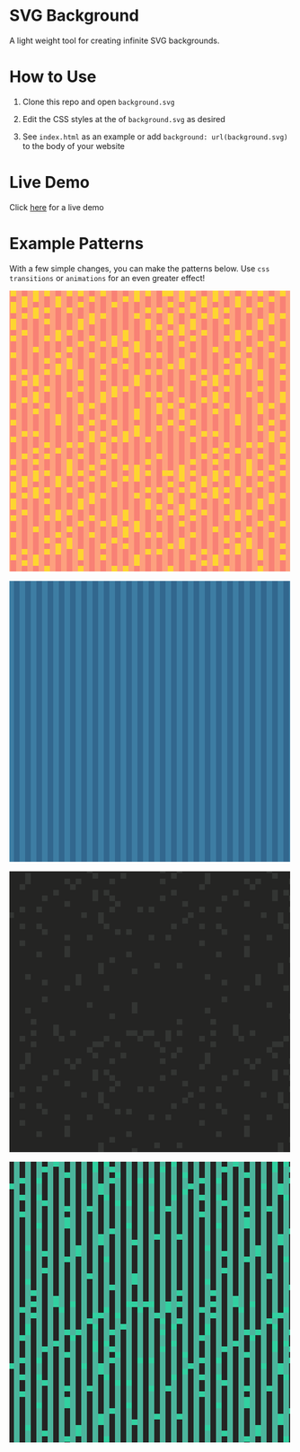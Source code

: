 # SVG Background

A light weight tool for creating infinite SVG backgrounds.

# How to Use

1. Clone this repo and open `background.svg`

2. Edit the CSS styles at the of `background.svg` as desired

3. See `index.html` as an example or add `background: url(background.svg)` to the body of your website

# Live Demo

Click [here]() for a live demo

# Example Patterns

With a few simple changes, you can make the patterns below. Use `css transitions` or `animations` for an even greater effect!

![](./primes.png)

![](./even_odd.png)

![](./collatz.png)

![](./collatz_even_odd.png)
